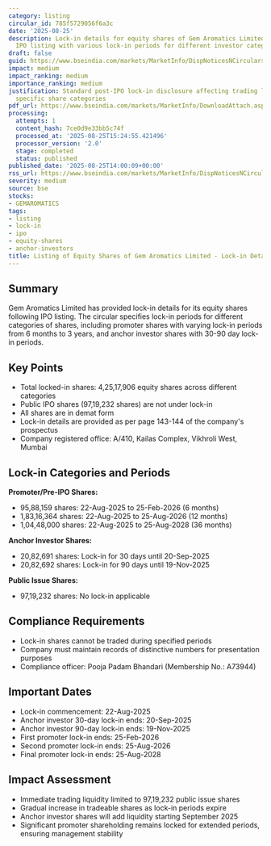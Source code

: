 ```yaml
---
category: listing
circular_id: 785f5729056f6a3c
date: '2025-08-25'
description: Lock-in details for equity shares of Gem Aromatics Limited following
  IPO listing with various lock-in periods for different investor categories.
draft: false
guid: https://www.bseindia.com/markets/MarketInfo/DispNoticesNCirculars.aspx?Noticeid={0A923568-72A8-4341-B37E-78A7AE831732}&noticeno=20250825-62&dt=08/25/2025&icount=62&totcount=65&flag=0
impact: medium
impact_ranking: medium
importance_ranking: medium
justification: Standard post-IPO lock-in disclosure affecting trading liquidity for
  specific share categories
pdf_url: https://www.bseindia.com/markets/MarketInfo/DownloadAttach.aspx?id=20250825-62&attachedId=05ac5813-c68a-456a-8b24-194894a35393
processing:
  attempts: 1
  content_hash: 7ce0d9e33bb5c74f
  processed_at: '2025-08-25T15:24:55.421496'
  processor_version: '2.0'
  stage: completed
  status: published
published_date: '2025-08-25T14:00:09+00:00'
rss_url: https://www.bseindia.com/markets/MarketInfo/DispNoticesNCirculars.aspx?Noticeid={0A923568-72A8-4341-B37E-78A7AE831732}&noticeno=20250825-62&dt=08/25/2025&icount=62&totcount=65&flag=0
severity: medium
source: bse
stocks:
- GEMAROMATICS
tags:
- listing
- lock-in
- ipo
- equity-shares
- anchor-investors
title: Listing of Equity Shares of Gem Aromatics Limited - Lock-in Details
---
```


## Summary

Gem Aromatics Limited has provided lock-in details for its equity shares following IPO listing. The circular specifies lock-in periods for different categories of shares, including promoter shares with varying lock-in periods from 6 months to 3 years, and anchor investor shares with 30-90 day lock-in periods.

## Key Points

- Total locked-in shares: 4,25,17,906 equity shares across different categories
- Public IPO shares (97,19,232 shares) are not under lock-in
- All shares are in demat form
- Lock-in details are provided as per page 143-144 of the company's prospectus
- Company registered office: A/410, Kailas Complex, Vikhroli West, Mumbai

## Lock-in Categories and Periods

**Promoter/Pre-IPO Shares:**
- 95,88,159 shares: 22-Aug-2025 to 25-Feb-2026 (6 months)
- 1,83,16,364 shares: 22-Aug-2025 to 25-Aug-2026 (12 months)
- 1,04,48,000 shares: 22-Aug-2025 to 25-Aug-2028 (36 months)

**Anchor Investor Shares:**
- 20,82,691 shares: Lock-in for 30 days until 20-Sep-2025
- 20,82,692 shares: Lock-in for 90 days until 19-Nov-2025

**Public Issue Shares:**
- 97,19,232 shares: No lock-in applicable

## Compliance Requirements

- Lock-in shares cannot be traded during specified periods
- Company must maintain records of distinctive numbers for presentation purposes
- Compliance officer: Pooja Padam Bhandari (Membership No.: A73944)

## Important Dates

- Lock-in commencement: 22-Aug-2025
- Anchor investor 30-day lock-in ends: 20-Sep-2025
- Anchor investor 90-day lock-in ends: 19-Nov-2025
- First promoter lock-in ends: 25-Feb-2026
- Second promoter lock-in ends: 25-Aug-2026
- Final promoter lock-in ends: 25-Aug-2028

## Impact Assessment

- Immediate trading liquidity limited to 97,19,232 public issue shares
- Gradual increase in tradeable shares as lock-in periods expire
- Anchor investor shares will add liquidity starting September 2025
- Significant promoter shareholding remains locked for extended periods, ensuring management stability